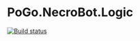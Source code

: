 # PoGo.NecroBot.Logic

[![Build status](https://ci.appveyor.com/api/projects/status/6jdv8voq15k8187p/branch/Logic/Base?svg=true)](https://ci.appveyor.com/project/RocketBot/pogo-necrobot-logic/branch/Logic/Base)
